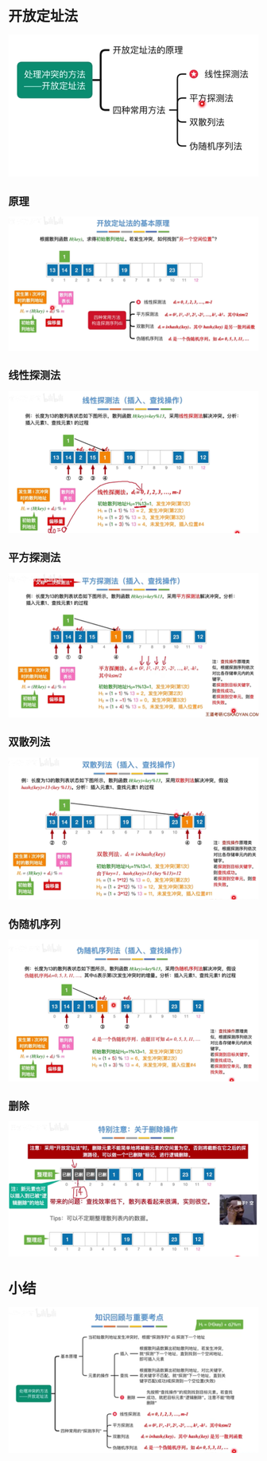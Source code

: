 

# 开放定址法
![输入图片说明](/imgs/2025-09-08/bpcW1BXVjKq1RCQj.png)
## 原理
![输入图片说明](/imgs/2025-09-08/iIino91IbxfpaGqs.png)


## 线性探测法
![输入图片说明](/imgs/2025-09-08/m5QBORmuHopbKTUG.png)

## 平方探测法
![输入图片说明](/imgs/2025-09-08/EHqnKNdKXycnjfUR.png)

## 双散列法
![输入图片说明](/imgs/2025-09-08/XBOlfMsCero5dJcg.png)

## 伪随机序列
![输入图片说明](/imgs/2025-09-08/H4bOmIovyKgC5UpS.png)

## 删除
![输入图片说明](/imgs/2025-09-08/V8clpX4wvjVj1qzT.png)


# 小结
![输入图片说明](/imgs/2025-09-08/OWuBTl8Ii3QbROKA.png)
<!--stackedit_data:
eyJoaXN0b3J5IjpbLTE0NzY3MjQ5NjIsMTM0NDQ2MTM3MywxMT
gyMjkzNjgzXX0=
-->